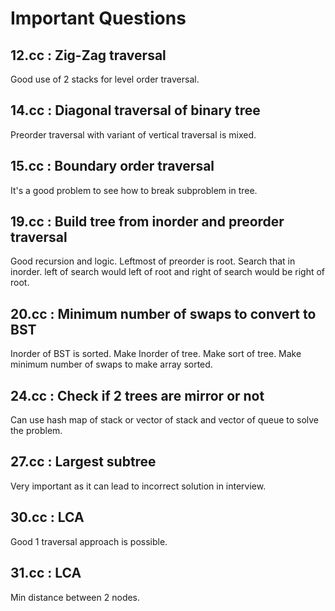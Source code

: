 # Important Questions

## 12.cc : Zig-Zag traversal

Good use of 2 stacks for level order traversal.

## 14.cc : Diagonal traversal of binary tree

Preorder traversal with variant of vertical traversal is mixed.

## 15.cc : Boundary order traversal

It's a good problem to see how to break subproblem in tree.

## 19.cc : Build tree from inorder and preorder traversal

Good recursion and logic. Leftmost of preorder is root. Search that in
inorder. left of search would left of root and right of search would be right
of root.

## 20.cc : Minimum number of swaps to convert to BST

Inorder of BST is sorted. Make Inorder of tree. Make sort of tree.
Make minimum number of swaps to make array sorted.

## 24.cc : Check if 2 trees are mirror or not

Can use hash map of stack or vector of stack and vector of queue to solve the
problem.

## 27.cc : Largest subtree

Very important as it can lead to incorrect solution in interview.

## 30.cc : LCA

Good 1 traversal approach is possible.

## 31.cc : LCA

Min distance between 2 nodes.

